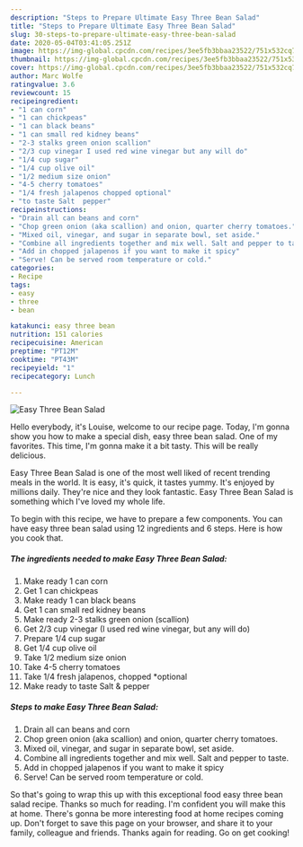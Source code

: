 ```yaml
---
description: "Steps to Prepare Ultimate Easy Three Bean Salad"
title: "Steps to Prepare Ultimate Easy Three Bean Salad"
slug: 30-steps-to-prepare-ultimate-easy-three-bean-salad
date: 2020-05-04T03:41:05.251Z
image: https://img-global.cpcdn.com/recipes/3ee5fb3bbaa23522/751x532cq70/easy-three-bean-salad-recipe-main-photo.jpg
thumbnail: https://img-global.cpcdn.com/recipes/3ee5fb3bbaa23522/751x532cq70/easy-three-bean-salad-recipe-main-photo.jpg
cover: https://img-global.cpcdn.com/recipes/3ee5fb3bbaa23522/751x532cq70/easy-three-bean-salad-recipe-main-photo.jpg
author: Marc Wolfe
ratingvalue: 3.6
reviewcount: 15
recipeingredient:
- "1 can corn"
- "1 can chickpeas"
- "1 can black beans"
- "1 can small red kidney beans"
- "2-3 stalks green onion scallion"
- "2/3 cup vinegar I used red wine vinegar but any will do"
- "1/4 cup sugar"
- "1/4 cup olive oil"
- "1/2 medium size onion"
- "4-5 cherry tomatoes"
- "1/4 fresh jalapenos chopped optional"
- "to taste Salt  pepper"
recipeinstructions:
- "Drain all can beans and corn"
- "Chop green onion (aka scallion) and onion, quarter cherry tomatoes."
- "Mixed oil, vinegar, and sugar in separate bowl, set aside."
- "Combine all ingredients together and mix well. Salt and pepper to taste."
- "Add in chopped jalapenos if you want to make it spicy"
- "Serve! Can be served room temperature or cold."
categories:
- Recipe
tags:
- easy
- three
- bean

katakunci: easy three bean 
nutrition: 151 calories
recipecuisine: American
preptime: "PT12M"
cooktime: "PT43M"
recipeyield: "1"
recipecategory: Lunch

---
```



![Easy Three Bean Salad](https://img-global.cpcdn.com/recipes/3ee5fb3bbaa23522/751x532cq70/easy-three-bean-salad-recipe-main-photo.jpg)

Hello everybody, it's Louise, welcome to our recipe page. Today, I'm gonna show you how to make a special dish, easy three bean salad. One of my favorites. This time, I'm gonna make it a bit tasty. This will be really delicious.

Easy Three Bean Salad is one of the most well liked of recent trending meals in the world. It is easy, it's quick, it tastes yummy. It's enjoyed by millions daily. They're nice and they look fantastic. Easy Three Bean Salad is something which I've loved my whole life.




To begin with this recipe, we have to prepare a few components. You can have easy three bean salad using 12 ingredients and 6 steps. Here is how you cook that.

##### The ingredients needed to make Easy Three Bean Salad:

1. Make ready 1 can corn
1. Get 1 can chickpeas
1. Make ready 1 can black beans
1. Get 1 can small red kidney beans
1. Make ready 2-3 stalks green onion (scallion)
1. Get 2/3 cup vinegar (I used red wine vinegar, but any will do)
1. Prepare 1/4 cup sugar
1. Get 1/4 cup olive oil
1. Take 1/2 medium size onion
1. Take 4-5 cherry tomatoes
1. Take 1/4 fresh jalapenos, chopped *optional
1. Make ready to taste Salt &amp; pepper




##### Steps to make Easy Three Bean Salad:

1. Drain all can beans and corn
1. Chop green onion (aka scallion) and onion, quarter cherry tomatoes.
1. Mixed oil, vinegar, and sugar in separate bowl, set aside.
1. Combine all ingredients together and mix well. Salt and pepper to taste.
1. Add in chopped jalapenos if you want to make it spicy
1. Serve! Can be served room temperature or cold.




So that's going to wrap this up with this exceptional food easy three bean salad recipe. Thanks so much for reading. I'm confident you will make this at home. There's gonna be more interesting food at home recipes coming up. Don't forget to save this page on your browser, and share it to your family, colleague and friends. Thanks again for reading. Go on get cooking!
